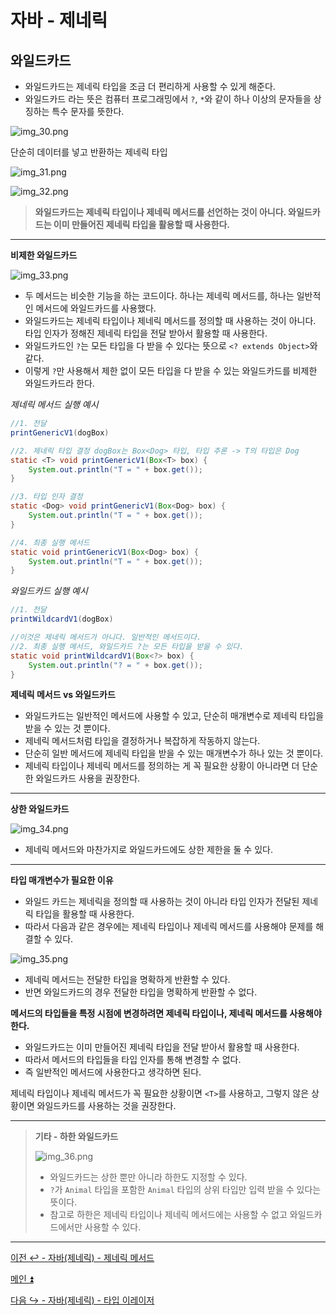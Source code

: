 # 자바 - 제네릭

## 와일드카드

- 와일드카드는 제네릭 타입을 조금 더 편리하게 사용할 수 있게 해준다.
- 와일드카드 라는 뜻은 컴퓨터 프로그래밍에서 `?`, `*`와 같이 하나 이상의 문자들을 상징하는 특수 문자를 뜻한다.

![img_30.png](image/img_30.png)

단순히 데이터를 넣고 반환하는 제네릭 타입

![img_31.png](image/img_31.png)

![img_32.png](image/img_32.png)

> **와일드카드는 제네릭 타입이나 제네릭 메서드를 선언하는 것이 아니다. 와일드카드는 이미 만들어진 제네릭 타입을 활용할 때 사용한다.**

---

**비제한 와일드카드**

![img_33.png](image/img_33.png)

- 두 메서드는 비슷한 기능을 하는 코드이다. 하나는 제네릭 메서드를, 하나는 일반적인 메서드에 와일드카드를 사용했다.
- 와일드카드는 제네릭 타입이나 제네릭 메서드를 정의할 때 사용하는 것이 아니다. 타입 인자가 정해진 제네릭 타입을 전달 받아서 활용할 때 사용한다.
- 와일드카드인 `?`는 모든 타입을 다 받을 수 있다는 뜻으로 `<? extends Object>`와 같다.
- 이렇게 `?`만 사용해서 제한 없이 모든 타입을 다 받을 수 있는 와일드카드를 비제한 와일드카드라 한다.

_제네릭 메서드 실행 예시_

```java
//1. 전달
printGenericV1(dogBox)

//2. 제네릭 타입 결정 dogBox는 Box<Dog> 타입, 타입 추론 -> T의 타입은 Dog 
static <T> void printGenericV1(Box<T> box) {
    System.out.println("T = " + box.get()); 
}

//3. 타입 인자 결정
static <Dog> void printGenericV1(Box<Dog> box) {
    System.out.println("T = " + box.get());
}

//4. 최종 실행 메서드
static void printGenericV1(Box<Dog> box) {
    System.out.println("T = " + box.get());
}
```

_와일드카드 실행 예시_
```java
//1. 전달
printWildcardV1(dogBox)

//이것은 제네릭 메서드가 아니다. 일반적인 메서드이다.
//2. 최종 실행 메서드, 와일드카드 ?는 모든 타입을 받을 수 있다. 
static void printWildcardV1(Box<?> box) {
    System.out.println("? = " + box.get()); 
}
```

**제네릭 메서드 vs 와일드카드**
- 와일드카드는 일반적인 메서드에 사용할 수 있고, 단순히 매개변수로 제네릭 타입을 받을 수 있는 것 뿐이다.
- 제네릭 메서드처럼 타입을 결정하거나 복잡하게 작동하지 않는다.
- 단순히 일반 메서드에 제네릭 타입을 받을 수 있는 매개변수가 하나 있는 것 뿐이다.
- 제네릭 타입이나 제네릭 메서드를 정의하는 게 꼭 필요한 상황이 아니라면 더 단순한 와일드카드 사용을 권장한다.

---

**상한 와일드카드**

![img_34.png](image/img_34.png)

- 제네릭 메서드와 마찬가지로 와일드카드에도 상한 제한을 둘 수 있다.

---

**타입 매개변수가 필요한 이유**

- 와일드 카드는 제네릭을 정의할 때 사용하는 것이 아니라 타입 인자가 전달된 제네릭 타입을 활용할 때 사용한다.
- 따라서 다음과 같은 경우에는 제네릭 타입이나 제네릭 메서드를 사용해야 문제를 해결할 수 있다.

![img_35.png](image/img_35.png)

- 제네릭 메서드는 전달한 타입을 명확하게 반환할 수 있다.
- 반면 와일드카드의 경우 전달한 타입을 명확하게 반환할 수 없다.

**메서드의 타입들을 특정 시점에 변경하려면 제네릭 타입이나, 제네릭 메서드를 사용해야 한다.**
- 와일드카드는 이미 만들어진 제네릭 타입을 전달 받아서 활용할 때 사용한다.
- 따라서 메서드의 타입들을 타입 인자를 통해 변경할 수 없다.
- 즉 일반적인 메서드에 사용한다고 생각하면 된다.

제네릭 타입이나 제네릭 메서드가 꼭 필요한 상황이면 `<T>`를 사용하고, 그렇지 않은 상황이면 와일드카드를 사용하는 것을 권장한다.

---

> **기타 - 하한 와일드카드**
> 
> ![img_36.png](image/img_36.png)
> 
> - 와일드카드는 상한 뿐만 아니라 하한도 지정할 수 있다.
> - `?`가 `Animal` 타입을 포함한 `Animal` 타입의 상위 타입만 입력 받을 수 있다는 뜻이다.
> - 참고로 하한은 제네릭 타입이나 제네릭 메서드에는 사용할 수 없고 와일드카드에서만 사용할 수 있다.

---

[이전 ↩️ - 자바(제네릭) - 제네릭 메서드]()

[메인 ⏫](https://github.com/genesis12345678/TIL/blob/main/Java/mid_2/Main.md)

[다음 ↪️ - 자바(제네릭) - 타입 이레이저]()